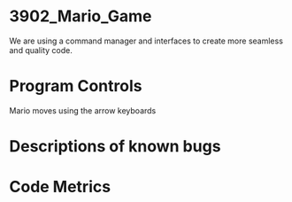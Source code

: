 # 3902_Mario_Game

  We are using a command manager and interfaces to create more seamless and quality code. 

# Program Controls
  Mario moves using the arrow keyboards

# Descriptions of known bugs

# Code Metrics
